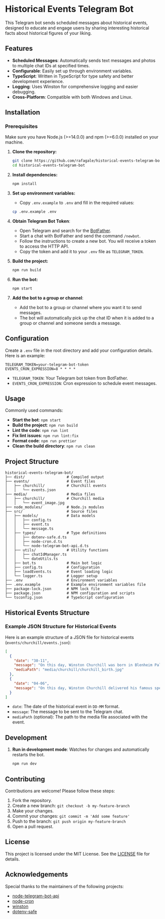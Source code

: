 # Historical Events Telegram Bot

This Telegram bot sends scheduled messages about historical events, designed to educate and engage users by sharing interesting historical facts about historical figures of your liking.

## Features

- **Scheduled Messages**: Automatically sends text messages and photos to multiple chat IDs at specified times.
- **Configurable**: Easily set up through environment variables.
- **TypeScript**: Written in TypeScript for type safety and better development experience.
- **Logging**: Uses Winston for comprehensive logging and easier debugging.
- **Cross-Platform**: Compatible with both Windows and Linux.

## Installation

### Prerequisites

Make sure you have Node.js (>=14.0.0) and npm (>=6.0.0) installed on your machine.

1. **Clone the repository:**
    ```sh
    git clone https://github.com/rafagale/historical-events-telegram-bot.git
    cd historical-events-telegram-bot
    ```

2. **Install dependencies:**
    ```sh
    npm install
    ```

3. **Set up environment variables:**
    - Copy `.env.example` to `.env` and fill in the required values:
    ```sh
    cp .env.example .env
    ```

4. **Obtain Telegram Bot Token**:
    - Open Telegram and search for the [BotFather](https://t.me/BotFather).
    - Start a chat with BotFather and send the command `/newbot`.
    - Follow the instructions to create a new bot. You will receive a token to access the HTTP API.
    - Copy the token and add it to your `.env` file as `TELEGRAM_TOKEN`.

5. **Build the project:**
    ```sh
    npm run build
    ```

6. **Run the bot:**
    ```sh
    npm start
    ```

7. **Add the bot to a group or channel**:
    - Add the bot to a group or channel where you want it to send messages.
    - The bot will automatically pick up the chat ID when it is added to a group or channel and someone sends a message.

## Configuration

Create a `.env` file in the root directory and add your configuration details. Here is an example:

```env
TELEGRAM_TOKEN=your-telegram-bot-token
EVENTS_CRON_EXPRESSION=8 * * * *
```

- `TELEGRAM_TOKEN`: Your Telegram bot token from BotFather.
- `EVENTS_CRON_EXPRESSION`: Cron expression to schedule event messages.

## Usage

Commonly used commands:

- **Start the bot**: `npm start`
- **Build the project**: `npm run build`
- **Lint the code**: `npm run lint`
- **Fix lint issues**: `npm run lint:fix`
- **Format code**: `npm run prettier`
- **Clean the build directory**: `npm run clean`

## Project Structure

```
historical-events-telegram-bot/
├── dist/                   # Compiled output
├── events/                 # Event files
│   ├── churchill/          # Churchill events
│   │   └── events.json
├── media/                  # Media files
│   ├── churchill/          # Churchill media
│   │   └── event_image.jpg
├── node_modules/           # Node.js modules
├── src/                    # Source files
│   ├── models/             # Data models
│   │   ├── config.ts
│   │   ├── event.ts
│   │   └── message.ts
│   ├── types/              # Type definitions
│   │   ├── dotenv-safe.d.ts
│   │   ├── node-cron.d.ts
│   │   └── node-telegram-bot-api.d.ts
│   ├── utils/              # Utility functions
│   │   ├── chatIdManager.ts
│   │   └── dateUtils.ts
│   ├── bot.ts              # Main bot logic
│   ├── config.ts           # Configuration
│   ├── loadEvents.ts       # Event loading logic
│   └── logger.ts           # Logger setup
├── .env                    # Environment variables
├── .env.example            # Example environment variables file
├── package-lock.json       # NPM lock file
├── package.json            # NPM configuration and scripts
└── tsconfig.json           # TypeScript configuration
```

## Historical Events Structure

### Example JSON Structure for Historical Events

Here is an example structure of a JSON file for historical events (`events/churchill/events.json`):

```json
[
  {
    "date": "30-11",
    "message": "On this day, Winston Churchill was born in Blenheim Palace, United Kingdom (1874).",
    "mediaPath": "media/churchill/churchill_birth.jpg"
  },
  {
    "date": "04-06",
    "message": "On this day, Winston Churchill delivered his famous speech 'We shall fight on the beaches' (1940)."
  }
]
```

- `date`: The date of the historical event in `DD-MM` format.
- `message`: The message to be sent to the Telegram chat.
- `mediaPath` (optional): The path to the media file associated with the event.

## Development

1. **Run in development mode**: Watches for changes and automatically restarts the bot.
    ```sh
    npm run dev
    ```

## Contributing

Contributions are welcome! Please follow these steps:

1. Fork the repository.
2. Create a new branch: `git checkout -b my-feature-branch`
3. Make your changes.
4. Commit your changes: `git commit -m 'Add some feature'`
5. Push to the branch: `git push origin my-feature-branch`
6. Open a pull request.

## License

This project is licensed under the MIT License. See the [LICENSE](LICENSE) file for details.

## Acknowledgements

Special thanks to the maintainers of the following projects:

- [node-telegram-bot-api](https://github.com/yagop/node-telegram-bot-api)
- [node-cron](https://github.com/node-cron/node-cron)
- [winston](https://github.com/winstonjs/winston)
- [dotenv-safe](https://github.com/rolodato/dotenv-safe)
